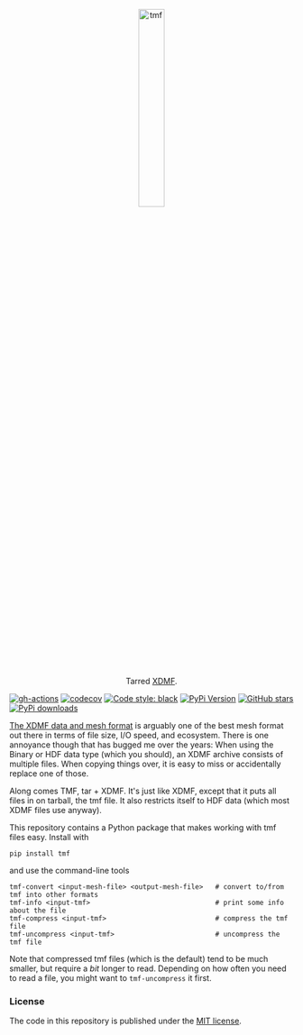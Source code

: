 <p align="center">
  <a href="https://github.com/nschloe/tmf"><img alt="tmf" src="https://raw.githubusercontent.com/nschloe/tmf/gh-pages/logo.svg" width="30%"></a>
  <p align="center">Tarred <a href="http://xdmf.org/index.php/Main_Page">XDMF</a>.</p>
</p>

[![gh-actions](https://img.shields.io/github/workflow/status/nschloe/tmf/ci?style=flat-square)](https://github.com/nschloe/tmf/actions)
[![codecov](https://img.shields.io/codecov/c/github/nschloe/tmf.svg?style=flat-square)](https://codecov.io/gh/nschloe/tmf)
[![Code style: black](https://img.shields.io/badge/code%20style-black-000000.svg?style=flat-square)](https://github.com/psf/black)
[![PyPi Version](https://img.shields.io/pypi/v/tmf.svg?style=flat-square)](https://pypi.org/project/tmf)
[![GitHub stars](https://img.shields.io/github/stars/nschloe/tmf.svg?style=flat-square&logo=github&label=Stars&logoColor=white)](https://github.com/nschloe/tmf)
[![PyPi downloads](https://img.shields.io/pypi/dm/tmf.svg?style=flat-square)](https://pypistats.org/packages/tmf)

[The XDMF data and mesh format](http://xdmf.org/index.php/Main_Page) is arguably one of
the best mesh format out there in terms of file size, I/O speed, and ecosystem. There is
one annoyance though that has bugged me over the years: When using the Binary or HDF
data type (which you should), an XDMF archive consists of multiple files. When copying
things over, it is easy to miss or accidentally replace one of those.

Along comes TMF, tar + XDMF. It's just like XDMF, except that it puts all files in on
tarball, the tmf file. It also restricts itself to HDF data (which most XDMF files use
anyway).

This repository contains a Python package that makes working with tmf files easy.
Install with
```
pip install tmf
```
and use the command-line tools
```
tmf-convert <input-mesh-file> <output-mesh-file>   # convert to/from tmf into other formats
tmf-info <input-tmf>                               # print some info about the file
tmf-compress <input-tmf>                           # compress the tmf file
tmf-uncompress <input-tmf>                         # uncompress the tmf file
```
Note that compressed tmf files (which is the default) tend to be much smaller, but
require a _bit_ longer to read. Depending on how often you need to read a file, you
might want to `tmf-uncompress` it first.


### License

The code in this repository is published under the [MIT
license](https://en.wikipedia.org/wiki/MIT_License).
